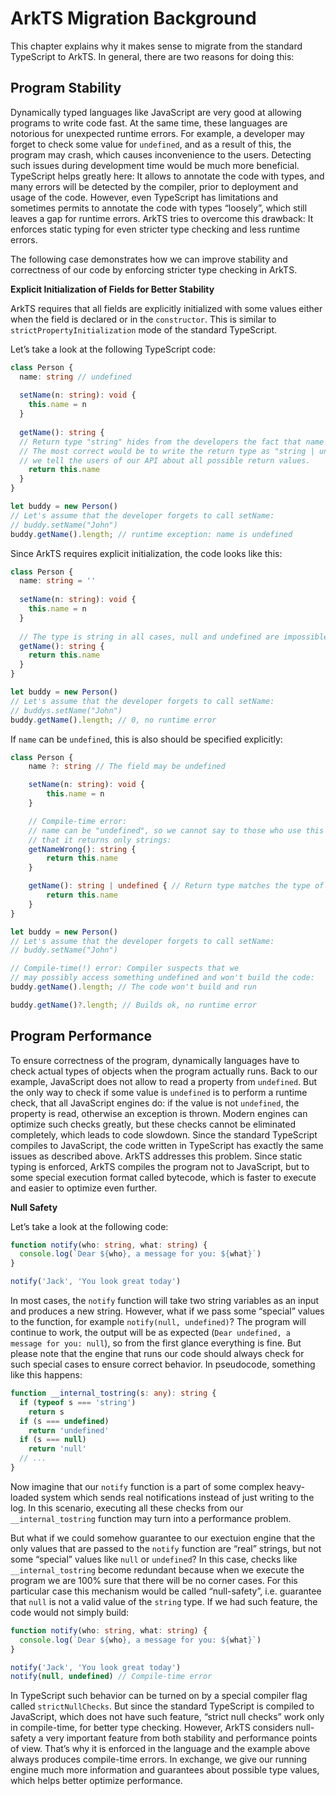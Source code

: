 # ArkTS Migration Background

This chapter explains why it makes sense to migrate from the standard TypeScript to ArkTS. In general, there are two reasons for doing this:

## Program Stability

Dynamically typed languages like JavaScript are very good at allowing programs to write code fast. At the same time, these languages are
notorious for unexpected runtime errors. For example, a developer may forget to check some value for `undefined`, and as a result of this, the program may crash, which causes inconvenience to the users. Detecting such issues during development time would be much more beneficial. TypeScript helps greatly here: It allows to annotate the code with types, and many errors will be detected by the compiler, prior to deployment and usage of the code. However, even TypeScript has limitations and sometimes permits to annotate the code with types “loosely”, which still leaves a gap for runtime errors. ArkTS tries to overcome this drawback: It enforces static typing for even stricter type checking and less runtime errors.

The following case demonstrates how we can improve stability and correctness of our code by enforcing stricter type checking in ArkTS.


**Explicit Initialization of Fields for Better Stability**

ArkTS requires that all fields are explicitly initialized with some values either when the field is declared or in the `constructor`. This is similar to `strictPropertyInitialization` mode of the standard TypeScript.

Let’s take a look at the following TypeScript code:

```typescript
class Person {
  name: string // undefined
  
  setName(n: string): void {
    this.name = n
  }
  
  getName(): string {
  // Return type "string" hides from the developers the fact that name can be undefined.
  // The most correct would be to write the return type as "string | undefined". By doing so
  // we tell the users of our API about all possible return values.
    return this.name
  }
}

let buddy = new Person()
// Let's assume that the developer forgets to call setName:
// buddy.setName("John")
buddy.getName().length; // runtime exception: name is undefined
```

Since ArkTS requires explicit initialization, the code looks like this:

```typescript
class Person {
  name: string = ''
  
  setName(n: string): void {
    this.name = n
  }
  
  // The type is string in all cases, null and undefined are impossible.
  getName(): string {
    return this.name
  }
}

let buddy = new Person()
// Let's assume that the developer forgets to call setName:
// buddys.setName("John")
buddy.getName().length; // 0, no runtime error
```

If `name` can be `undefined`, this is also should be specified explicitly:

```typescript
class Person {
    name ?: string // The field may be undefined

    setName(n: string): void {
        this.name = n
    }

    // Compile-time error:
    // name can be "undefined", so we cannot say to those who use this API
    // that it returns only strings:
    getNameWrong(): string {
        return this.name
    }

    getName(): string | undefined { // Return type matches the type of name
        return this.name
    }
}

let buddy = new Person()
// Let's assume that the developer forgets to call setName:
// buddy.setName("John")

// Compile-time(!) error: Compiler suspects that we
// may possibly access something undefined and won't build the code:
buddy.getName().length; // The code won't build and run

buddy.getName()?.length; // Builds ok, no runtime error
```



## Program Performance

To ensure correctness of the program, dynamically languages have to check actual types of objects when the program actually runs. Back to our example, JavaScript does not allow to read a property from `undefined`. But the only way to check if some value is `undefined` is to perform a runtime check, that all JavaScript engines do: if the value is not `undefined`, the property is read, otherwise an exception is thrown. Modern engines can optimize such checks greatly, but these checks cannot be eliminated completely, which leads to code slowdown. Since the standard TypeScript compiles to JavaScript, the code written in TypeScript has exactly the same issues as described above. ArkTS addresses this problem. Since static typing is enforced, ArkTS compiles the program not to JavaScript, but to some special execution format called bytecode, which is faster to execute and easier to optimize even further.


**Null Safety**

Let’s take a look at the following code:

```typescript
function notify(who: string, what: string) {
  console.log(`Dear ${who}, a message for you: ${what}`)
}

notify('Jack', 'You look great today')
```

In most cases, the `notify` function will take two string variables as an input and produces a new string. However, what if we pass some “special” values to the function, for example `notify(null, undefined)`? The program will continue to work, the output will be as expected (`Dear undefined, a message for you: null`), so from the first glance everything is fine. But please note that the engine that runs our code should always check for such special cases to ensure correct behavior. In pseudocode, something like this happens:

```typescript
function __internal_tostring(s: any): string {
  if (typeof s === 'string')
    return s
  if (s === undefined)
    return 'undefined'
  if (s === null)
    return 'null'
  // ...
}
```

Now imagine that our `notify` function is a part of some complex heavy-loaded system which sends real notifications instead of just writing to the log. In
this scenario, executing all these checks from our `__internal_tostring` function may turn into a performance problem.

But what if we could somehow guarantee to our exectuion engine that the only values that are passed to the `notify` function are “real” strings, but not
some “special” values like `null` or `undefined`? In this case, checks like `__internal_tostring` become redundant because when we execute the program
we are 100% sure that there will be no corner cases. For this particular case this mechanism would be called “null-safety”, i.e. guarantee that `null` is
not a valid value of the `string` type. If we had such feature, the code would not simply build:

```typescript
function notify(who: string, what: string) {
  console.log(`Dear ${who}, a message for you: ${what}`)
}

notify('Jack', 'You look great today')
notify(null, undefined) // Compile-time error
```

In TypeScript such behavior can be turned on by a special compiler flag called `strictNullChecks`. But since the standard TypeScript is compiled to JavaScript, which does not have such feature, “strict null checks” work only in compile-time, for better type checking. However, ArkTS considers null-safety a very
important feature from both stability and performance points of view. That’s why it is enforced in the language and the example above always produces
compile-time errors. In exchange, we give our running engine much more information and guarantees about possible type values, which helps better optimize performance.
